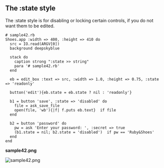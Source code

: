 The :state style
----------------

The :state style is for disabling or locking certain controls, if you do not want them to be edited. 

	# sample42.rb
	Shoes.app :width => 400, :height => 410 do
	  src = IO.read(ARGV[0])
	  background deepskyblue
	  
	  stack do
	    caption strong ":state >> string"
	    para '# sample42.rb'
	  end
	  
	  eb = edit_box :text => src, :width => 1.0, :height => 0.75, :state => 'readonly'
	  
	  button('edit'){eb.state = eb.state ? nil : 'readonly'}
	  
	  b1 = button 'save', :state => 'disabled' do
	    file = ask_save_file
	    open(file, 'wb'){|f| f.puts eb.text}  if file
	  end
	  
	  b2 = button 'password' do
	    pw = ask 'Enter your password: ', :secret => true
	    (b1.state = nil; b2.state = 'disabled')  if pw == 'Ruby&Shoes'
	  end
	end

**sample42.png**

![sample42.png](http://github.com/ashbb/shoes_tutorial_html/tree/master%2Fimages%2Fsample42.png?raw=true)
